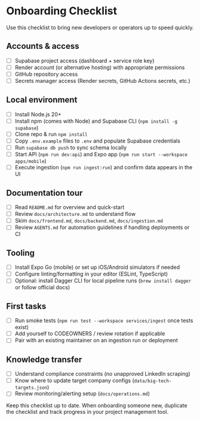 # Onboarding Checklist

Use this checklist to bring new developers or operators up to speed quickly.

## Accounts & access

- [ ] Supabase project access (dashboard + service role key)
- [ ] Render account (or alternative hosting) with appropriate permissions
- [ ] GitHub repository access
- [ ] Secrets manager access (Render secrets, GitHub Actions secrets, etc.)

## Local environment

- [ ] Install Node.js 20+
- [ ] Install npm (comes with Node) and Supabase CLI (`npm install -g supabase`)
- [ ] Clone repo & run `npm install`
- [ ] Copy `.env.example` files to `.env` and populate Supabase credentials
- [ ] Run `supabase db push` to sync schema locally
- [ ] Start API (`npm run dev:api`) and Expo app (`npm run start --workspace apps/mobile`)
- [ ] Execute ingestion (`npm run ingest:run`) and confirm data appears in the UI

## Documentation tour

- [ ] Read `README.md` for overview and quick-start
- [ ] Review `docs/architecture.md` to understand flow
- [ ] Skim `docs/frontend.md`, `docs/backend.md`, `docs/ingestion.md`
- [ ] Review `AGENTS.md` for automation guidelines if handling deployments or CI

## Tooling

- [ ] Install Expo Go (mobile) or set up iOS/Android simulators if needed
- [ ] Configure linting/formatting in your editor (ESLint, TypeScript)
- [ ] Optional: install Dagger CLI for local pipeline runs (`brew install dagger` or follow official docs)

## First tasks

- [ ] Run smoke tests (`npm run test --workspace services/ingest` once tests exist)
- [ ] Add yourself to CODEOWNERS / review rotation if applicable
- [ ] Pair with an existing maintainer on an ingestion run or deployment

## Knowledge transfer

- [ ] Understand compliance constraints (no unapproved LinkedIn scraping)
- [ ] Know where to update target company configs (`data/big-tech-targets.json`)
- [ ] Review monitoring/alerting setup (`docs/operations.md`)

Keep this checklist up to date. When onboarding someone new, duplicate the checklist and track progress in your project management tool.

